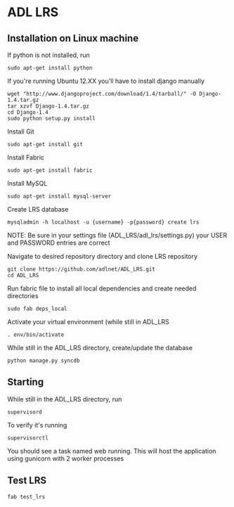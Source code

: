 # ADL LRS

## Installation on Linux machine

If python is not installed, run

    sudo apt-get install python

If you're running Ubuntu 12.XX you'll have to install django manually

    wget "http://www.djangoproject.com/download/1.4/tarball/" -O Django-1.4.tar.gz
    tar xzvf Django-1.4.tar.gz
    cd Django-1.4
    sudo python setup.py install

Install Git
    
    sudo apt-get install git

Install Fabric

    sudo apt-get install fabric

Install MySQL

    sudo apt-get install mysql-server

Create LRS database

    mysqladmin -h localhost -u {username} -p{password} create lrs
    
NOTE: Be sure in your settings file (ADL_LRS/adl_lrs/settings.py) your USER and PASSWORD entries are correct

Navigate to desired repository directory and clone LRS repository

    git clone https://github.com/adlnet/ADL_LRS.git
    cd ADL_LRS
    
Run fabric file to install all local dependencies and create needed directories    

    sudo fab deps_local

Activate your virtual environment (while still in ADL_LRS 

    . env/bin/activate

While still in the ADL_LRS directory, create/update the database
    
    python manage.py syncdb

## Starting
While still in the ADL_LRS directory, run

    supervisord

To verify it's running

    supervisorctl

You should see a task named web running. This will host the application using gunicorn with 2 worker processes

## Test LRS
    
    fab test_lrs

        